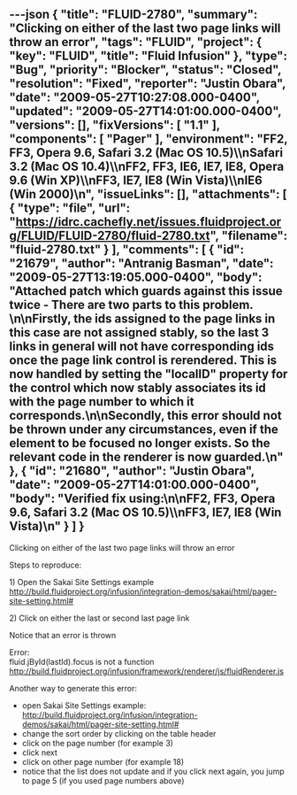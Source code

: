 ---json
{
  "title": "FLUID-2780",
  "summary": "Clicking on either of the last two page links will throw an error",
  "tags": "FLUID",
  "project": {
    "key": "FLUID",
    "title": "Fluid Infusion"
  },
  "type": "Bug",
  "priority": "Blocker",
  "status": "Closed",
  "resolution": "Fixed",
  "reporter": "Justin Obara",
  "date": "2009-05-27T10:27:08.000-0400",
  "updated": "2009-05-27T14:01:00.000-0400",
  "versions": [],
  "fixVersions": [
    "1.1"
  ],
  "components": [
    "Pager"
  ],
  "environment": "FF2, FF3, Opera 9.6, Safari 3.2 (Mac OS 10.5)\\\nSafari 3.2 (Mac OS 10.4)\\\nFF2, FF3, IE6, IE7, IE8, Opera 9.6 (Win XP)\\\nFF3, IE7, IE8 (Win Vista)\\\nIE6 (Win 2000)\n",
  "issueLinks": [],
  "attachments": [
    {
      "type": "file",
      "url": "https://idrc.cachefly.net/issues.fluidproject.org/FLUID/FLUID-2780/fluid-2780.txt",
      "filename": "fluid-2780.txt"
    }
  ],
  "comments": [
    {
      "id": "21679",
      "author": "Antranig Basman",
      "date": "2009-05-27T13:19:05.000-0400",
      "body": "Attached patch which guards against this issue twice - There are two parts to this problem.&#x20;\n\nFirstly, the ids assigned to the page links in this case are not assigned stably, so the last 3 links in general will not have corresponding ids once the page link control is rerendered. This is now handled by setting the \"localID\" property for the control which now stably associates its id with the page number to which it corresponds.\n\nSecondly, this error should not be thrown under any circumstances, even if the element to be focused no longer exists. So the relevant code in the renderer is now guarded.\n"
    },
    {
      "id": "21680",
      "author": "Justin Obara",
      "date": "2009-05-27T14:01:00.000-0400",
      "body": "Verified fix using:\n\nFF2, FF3, Opera 9.6, Safari 3.2 (Mac OS 10.5)\\\nFF3, IE7, IE8 (Win Vista)\n"
    }
  ]
}
---
Clicking on either of the last two page links will throw an error

Steps to reproduce:

1\) Open the Sakai Site Settings example \
<http://build.fluidproject.org/infusion/integration-demos/sakai/html/pager-site-setting.html#>

2\) Click on either the last or second last page link

Notice that an error is thrown

Error:\
fluid.jById(lastId).focus is not a function\
<http://build.fluidproject.org/infusion/framework/renderer/js/fluidRenderer.js>

Another way to generate this error:

* open Sakai Site Settings example: <http://build.fluidproject.org/infusion/integration-demos/sakai/html/pager-site-setting.html#>
* change the sort order by clicking on the table header
* click on the page number (for example 3)
* click next
* click on other page number (for example 18)
* notice that the list does not update and if you click next again, you jump to page 5 (if you used page numbers above)

        